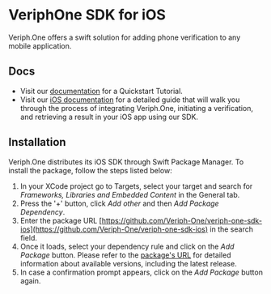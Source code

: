 # VeriphOne SDK for iOS

Veriph.One offers a swift solution for adding phone verification to any mobile application. 

## Docs

* Visit our [documentation](https://developer.veriph.one) for a Quickstart Tutorial.
* Visit our [iOS documentation](https://developer.veriph.one/docs/ios/start) for a detailed guide that will walk you through the process of integrating Veriph.One, initiating a verification, and retrieving a result in your iOS app using our SDK.

## Installation
Veriph.One distributes its iOS SDK through Swift Package Manager. To install the package, follow the steps listed below:

1. In your XCode project go to Targets, select your target and search for *Frameworks, Libraries and Embedded Content* in the General tab.
2. Press the '+' button, click *Add other* and then *Add Package Dependency*.
3. Enter the package URL [https://github.com/Veriph-One/veriph-one-sdk-ios](https://github.com/Veriph-One/veriph-one-sdk-ios) in the search field.
4. Once it loads, select your dependency rule and click on the *Add Package* button. Please refer to the [package's URL](https://github.com/Veriph-One/veriph-one-sdk-ios) for detailed information about available versions, including the latest release.
5. In case a confirmation prompt appears, click on the *Add Package* button again.
